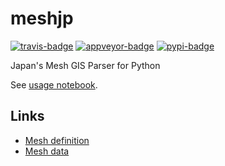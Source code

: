 # meshjp

[![travis-badge](https://travis-ci.org/kota7/meshjp.svg?branch=master)](https://travis-ci.org/kota7/meshjp)
[![appveyor-badge](https://ci.appveyor.com/api/projects/status/u4gciajlthpq9s6v/branch/master?svg=true)](https://ci.appveyor.com/project/kota7/meshjp/branch/master)
[![pypi-badge](https://badge.fury.io/py/meshjp.svg)](https://badge.fury.io/py/meshjp)

Japan's Mesh GIS Parser for Python

See [usage notebook](https://nbviewer.jupyter.org/github/kota7/meshjp/blob/master/examples/example.ipynb).


## Links

* [Mesh definition](https://www.gikosha.co.jp/fig_blog/mesh.html)
* [Mesh data](https://www.e-stat.go.jp/gis/statmap-search?type=2)

